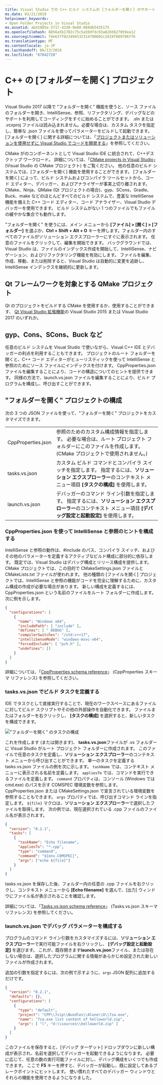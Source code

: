 ```yaml
---
title: Visual Studio での C++ ビルド システムの [フォルダーを開く] のサポート
ms.date: 03/21/2019
helpviewer_keywords:
- Open Folder Projects in Visual Studio
ms.assetid: abd1985e-3717-4338-9e80-869db5435175
ms.openlocfilehash: 8856a5b1782c75c5a59dfdc93a8203627059ea12
ms.sourcegitcommit: fde637f823494532314790602c2819f889706ff6
ms.translationtype: MT
ms.contentlocale: ja-JP
ms.lasthandoff: 06/13/2019
ms.locfileid: "67042720"
---
```

# <a name="open-folder-projects-for-c"></a>C++ の [フォルダーを開く] プロジェクト

Visual Studio 2017 以降で "フォルダーを開く" 機能を使うと、ソース ファイルのフォルダーを開き、IntelliSense、参照、リファクタリング、デバッグなどのサポートを利用してコーディングをすぐに始めることができます。 .sln または .vcxproj ファイルは読み込まれません。必要な場合は、カスタム タスクを指定し、簡単な .json ファイルを使ってパラメーターをビルドして起動できます。 [フォルダーを開く] に関する詳細については、「[プロジェクトまたはソリューションを使用せずに Visual Studio でコードを開発する](/visualstudio/ide/develop-code-in-visual-studio-without-projects-or-solutions)」を参照してください。

CMake がのコンポーネントとして Visual Studio IDE に統合されて、C++デスクトップ ワークロード。 詳細については、「[CMake projects in Visual Studio](cmake-projects-in-visual-studio.md)」 (Visual Studio の CMake プロジェクト) をご覧ください。 他の任意のビルド システムでは、[フォルダーを開く] 機能を使用することができます。 [フォルダーを開く] によって、ビルド システムおよびコンパイラ ツールセットから、コード エディター、デバッガー、およびアナライザーが事実上切り離されます。 CMake、Ninja、QMake (Qt プロジェクトの場合)、gyp、SCons、Gradle、Buck、make などのほとんどすべてのビルド システムで、豊富な IntelliSense 機能を備えた C++ コード エディター、コード アナライザー、Visual Studio デバッガーを使用できます。 ビルド システムがない 1 つのファイルでもファイルの緩やかな集合でも動作します。

"フォルダーを開く" を使うには、メイン メニューから **[ファイル] > [開く] > [フォルダー]** を選ぶか、**Ctrl + Shift + Alt + O** キーを押します。フォルダー内のすべてのファイルがソリューション エクスプローラーにすぐに表示されます。 任意のファイルをクリックして、編集を開始できます。 バックグラウンドでは、Visual Studio は、ファイルのインデックス作成を開始して、IntelliSense、ナビゲーション、およびリファクタリング機能を有効にします。 ファイルを編集、作成、移動、または削除すると、Visual Studio は自動的に変更を追跡し、IntelliSense インデックスを継続的に更新します。 

## <a name="qmake-projects-that-target-the-qt-framework"></a>Qt フレームワークを対象とする QMake プロジェクト

Qt のプロジェクトをビルドする CMake を使用するか、使用することができます、 [Qt Visual Studio 拡張機能](https://download.qt.io/development_releases/vsaddin/)の Visual Studio 2015 または Visual Studio 2017 のいずれか。

## <a name="gyp-cons-scons-buck-etc"></a>gyp、Cons、SCons、Buck など

任意のビルド システムを Visual Studio で使いながら、Visual C++ IDE とデバッガーの利点を利用することもできます。 プロジェクトのルート フォルダーを開くと、C++ コード エディターがヒューリスティックを使って IntelliSense と参照のためにソース ファイルにインデックスを付けます。 CppProperties.json ファイルを編集することにより、コードの構造についてのヒントを提供できます。 同様の方法で、launch.vs.json ファイルを編集することにより、ビルド プログラムを構成し、呼び出すことができます。

## <a name="configuring-open-folder-projects"></a>"フォルダーを開く" プロジェクトの構成

次の 3 つの JSON ファイルを使って、"フォルダーを開く" プロジェクトをカスタマイズできます。

| | |
|-|-|
|CppProperties.json|参照のためのカスタム構成情報を指定します。 必要な場合は、ルート プロジェクト フォルダーにこのファイルを作成します。 (CMake プロジェクトで使用されません。)|
|tasks.vs.json|カスタム ビルド コマンドとコンパイラ スイッチを指定します。 指定するには、**ソリューション エクスプローラー**のコンテキスト メニュー項目 **[タスクの構成]** を使用します。|
|launch.vs.json|デバッガーのコマンド ライン引数を指定します。 指定するには、**ソリューション エクスプローラー**のコンテキスト メニュー項目 **[デバッグ設定と起動設定]** を使用します。|

### <a name="configure-intellisense-and-browsing-hints-with-cpppropertiesjson"></a>CppProperties.json を使って IntelliSense と参照のヒントを構成する

IntelliSense と参照の動作は、#include のパス、コンパイラ スイッチ、およびその他のパラメーターを定義するアクティブなビルド構成に部分的に依存します。 既定では、Visual Studio はデバッグ構成とリリース構成を提供します。 CMake プロジェクトでは、この目的で CMakeSettings.json ファイルと CMakeLists.txt ファイルが使われます。 他の種類の [ファイルを開く] プロジェクトでは、IntelliSense と参照の機能がコードを完全に理解するために、カスタム構成の作成が必要な場合があります。 新しい構成を定義するには、CppProperties.json という名前のファイルをルート フォルダーに作成します。 次に例を示します。

```json
{
  "configurations": [
    {
      "name": "Windows x64",
      "includePath": [ "include" ],
      "defines": [ "_DEBUG" ],
      "compilerSwitches": "/std:c++17",
      "intelliSenseMode": "windows-msvc-x64",
      "forcedInclude": [ "pch.h" ],
      "undefines": []
    }
  ]
}
```
詳細については、「[CppProperties schema reference](cppproperties-schema-reference.md)」 (CppProperties スキーマ リファレンス) を参照してください。

### <a name="define-build-tasks-with-tasksvsjson"></a>tasks.vs.json でビルド タスクを定義する

IDE でタスクとして直接実行することで、現在のワークスペースにあるファイルに対してビルド スクリプトやその他の外部操作を自動化できます。 ファイルまたはフォルダーを右クリックし、 **[タスクの構成]** を選択すると、新しいタスクを構成できます。

!["フォルダーを開く" のタスクの構成](media/open-folder-config-tasks.png)

これを作成します (または開きます)、 **tasks.vs.json**ファイルが .vs フォルダーに Visual Studio がルート プロジェクト フォルダーに作成されます。 このファイルで任意のタスクを定義し、**ソリューション エクスプローラー**のコンテキスト メニューから呼び出すことができます。 単一のタスクを定義する tasks.vs.json ファイルの例を次に示します。 `taskName` では、コンテキスト メニューに表示される名前を定義します。 `appliesTo` では、コマンドを実行できるファイルを定義します。 `command` プロパティは、コンソール (Windows では cmd.exe) のパスを示す COMSPEC 環境変数を参照します。 CppProperties.json または CMakeSettings.json で宣言されている環境変数を参照することもできます。 `args` プロパティでは、呼び出すコマンド ラインを指定します。 `${file}` マクロは、**ソリューション エクスプローラー**で選択したファイルを取得します。 次の例では、現在選択されている .cpp ファイルのファイル名が表示されます。

```json
{
  "version": "0.2.1",
  "tasks": [
    {
      "taskName": "Echo filename",
      "appliesTo": "*.cpp",
      "type": "command",
      "command": "${env.COMSPEC}",
      "args": ["echo ${file}"]
    }
  ]
}
```

tasks.vs.json を保存した後、フォルダー内の任意の .cpp ファイルを右クリックし、コンテキスト メニューから **[Echo filename]** を選んで、[出力] ウィンドウにファイル名が表示されることを確認します。

詳細については、「[Tasks.vs.json schema reference](tasks-vs-json-schema-reference-cpp.md)」 (Tasks.vs.json スキーマ リファレンス) を参照してください。

### <a name="configure-debugging-parameters-with-launchvsjson"></a>launch.vs.json でデバッグ パラメーターを構成する

プログラムのコマンド ライン引数をカスタマイズするには、**ソリューション エクスプローラー**で実行可能ファイルを右クリックし、 **[デバッグ設定と起動設定]** を選びます。 これが、既存開きます**launch.vs.json**ファイル、または存在しない場合は、選択したプログラムに関する情報があらかじめ設定された新しいファイルが作成されます。

追加の引数を指定するには、次の例で示すように、`args` JSON 配列に追加するだけです。

```json
{
  "version": "0.2.1",
  "defaults": {},
  "configurations": [
    {
      "type": "default",
      "project": "CPP\\7zip\\Bundles\\Alone\\O\\7za.exe",
      "name": "7za.exe list content of helloworld.zip",
      "args": [ "l", "d:\\sources\\helloworld.zip" ]
    }
  ]
}
```

このファイルを保存すると、[デバッグ ターゲット] ドロップダウンに新しい構成が表示され、名前を選択してデバッガーを起動できるようになります。 必要に応じて、任意の数の実行可能ファイルに対し、デバッグ構成をいくつでも作成できます。 ここで **F5** キーを押すと、デバッガーが起動し、既に設定してあるブレークポイントにヒットします。 使い慣れたすべてのデバッガー ウィンドウとそれらの機能を使用できるようになりました。
